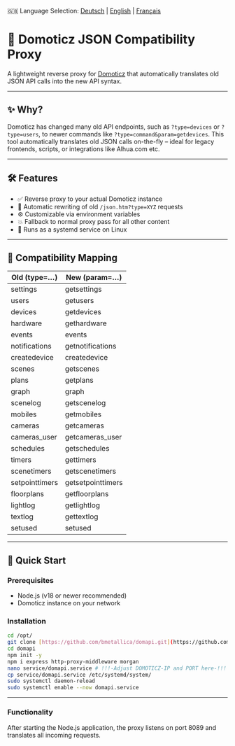 🇬🇧 Language Selection: 
[Deutsch](README.md) | [English](README_en.md) | [Français](README_fr.md)

# 🧭 Domoticz JSON Compatibility Proxy

A lightweight reverse proxy for [Domoticz](https://www.domoticz.com/) that automatically translates old JSON API calls into the new API syntax.

---

## ✨ Why?

Domoticz has changed many old API endpoints, such as `?type=devices` or `?type=users`, to newer commands like `?type=command&param=getdevices`. This tool automatically translates old JSON calls on-the-fly – ideal for legacy frontends, scripts, or integrations like Alhua.com etc.

---

## 🛠️ Features

- ✅ Reverse proxy to your actual Domoticz instance
- 🔁 Automatic rewriting of old `/json.htm?type=XYZ` requests
- ⚙️ Customizable via environment variables
- 💥 Fallback to normal proxy pass for all other content
- 🐧 Runs as a systemd service on Linux

---

## 🔁 Compatibility Mapping

| Old (type=…) | New (param=…) |
|---|---|
| settings | getsettings |
| users | getusers |
| devices | getdevices |
| hardware | gethardware |
| events | events |
| notifications | getnotifications |
| createdevice | createdevice |
| scenes | getscenes |
| plans | getplans |
| graph | graph |
| scenelog | getscenelog |
| mobiles | getmobiles |
| cameras | getcameras |
| cameras_user | getcameras_user |
| schedules | getschedules |
| timers | gettimers |
| scenetimers | getscenetimers |
| setpointtimers | getsetpointtimers |
| floorplans | getfloorplans |
| lightlog | getlightlog |
| textlog | gettextlog |
| setused | setused |

---

## 🚀 Quick Start

### Prerequisites

- Node.js (v18 or newer recommended)
- Domoticz instance on your network

### Installation

```bash
cd /opt/
git clone [https://github.com/bmetallica/domapi.git](https://github.com/bmetallica/domapi.git)
cd domapi
npm init -y
npm i express http-proxy-middleware morgan
nano service/domapi.service # !!!-Adjust DOMOTICZ-IP and PORT here-!!!
cp service/domapi.service /etc/systemd/system/
sudo systemctl daemon-reload
sudo systemctl enable --now domapi.service
```
---
### Functionality
After starting the Node.js application, the proxy listens on port 8089 and translates all incoming requests.
